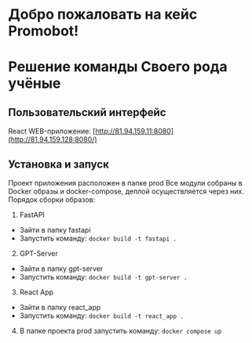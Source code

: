 # Добро пожаловать на кейс Promobot!
# Решение команды Своего рода учёные
## Пользовательский интерфейс
React
WEB-приложение: [http://81.94.159.11:8080](http://81.94.159.128:8080/)

## Установка и запуск
Проект приложения расположен в папке prod
Все модули собраны в Docker образы и docker-compose, деплой осуществляется через них.
Порядок сборки образов:
1) FastAPI
* Зайти в папку fastapi
* Запустить команду: `docker build -t fastapi .`

2) GPT-Server
* Зайти в папку gpt-server
* Запустить команду: `docker build -t gpt-server .`

3) React App
* Зайти в папку react_app
* Запустить команду: `docker build -t react_app .`

4) В папке проекта prod запустить команду: `docker compose up`


